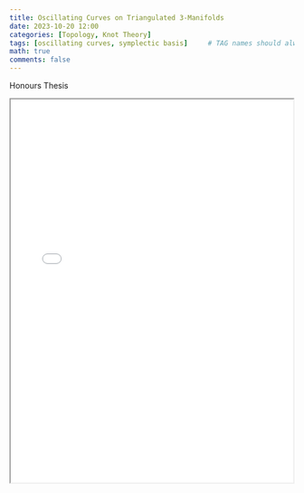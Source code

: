 ```yaml
---
title: Oscillating Curves on Triangulated 3-Manifolds
date: 2023-10-20 12:00
categories: [Topology, Knot Theory]
tags: [oscillating curves, symplectic basis]     # TAG names should always be lowercase
math: true
comments: false
---
```


[//]: <> (Convert Latex to Markdown, Add newlines to seperate equations)
[//]: <> (pandoc EulerIdentity.tex -o test1.md --mathml)

Honours Thesis

<object data='/assets/thesis.pdf' type="application/pdf" width="100%" height="1080">
  <iframe
    src='/assets/thesis.pdf' width="500" height="678">
      <p>This browser does not support PDF!</p>
  </iframe>
</object>
